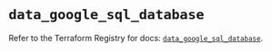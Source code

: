 # `data_google_sql_database`

Refer to the Terraform Registry for docs: [`data_google_sql_database`](https://registry.terraform.io/providers/hashicorp/google/6.12.0/docs/data-sources/sql_database).
